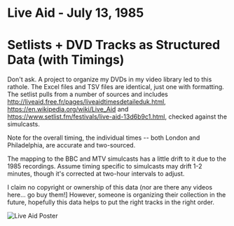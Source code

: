 # Live Aid - July 13, 1985
# Setlists + DVD Tracks as Structured Data (with Timings)
Don't ask. A project to organize my DVDs in my video library led to this rathole.
The Excel files and TSV files are identical, just one with formatting.
The setlist pulls from a number of sources and includes http://liveaid.free.fr/pages/liveaidtimesdetaileduk.html, https://en.wikipedia.org/wiki/Live_Aid and https://www.setlist.fm/festivals/live-aid-13d6b9c1.html, checked against the simulcasts.

Note for the overall timing, the individual times -- both London and Philadelphia, are accurate and two-sourced.

The mapping to the BBC and MTV simulcasts has a little drift to it due to the 1985 recordings. Assume timing specific to simulcasts may drift 1-2 minutes, though it's corrected at two-hour intervals to adjust.

I claim no copyright or ownership of this data (nor are there any videos here... go buy them!] However, someone is organizing their collection in the future, hopefully this data helps to put the right tracks in the right order.

![Live Aid Poster](https://github.com/frisch1/live-aid-setlist-data/blob/main/live-aid-posters/Live%20Aid%20(1985)%20-%20Poster.jpg?raw=true)
